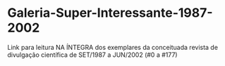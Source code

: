 # Galeria-Super-Interessante-1987-2002
Link para leitura NA ÍNTEGRA dos exemplares da conceituada revista de divulgação científica de SET/1987 a JUN/2002 (#0 a #177)
